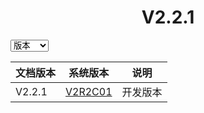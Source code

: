 #  <center>V2.2.1</center>

<select id="pid" onchange=" window.location.href=this.value">
<option grade="0" value="http://localhost:4000/zh/V2R2C01_README.html">版本</option>
<option grade="1" value="http://localhost:4000/zh/V2R2C01_README.html">V2.2.1</option>
<option grade="2" value="http://localhost:4000/zh/V2R2C01_README.html">V2.2.2</option>
</select>



| 文档版本   |            系统版本             |   说明   |
| ------------- | :-----------------------------: | :------: |
| V2.2.1 | [V2R2C01](/zh/V2R2C01_README.md) | 开发版本 |

